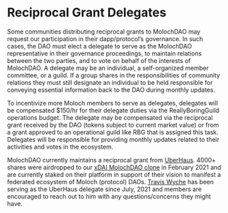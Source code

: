 # Reciprocal Grant Delegates

Some communities distributing reciprocal grants to MolochDAO may request our participation in their dapp/protocol’s governance. In such cases, the DAO must elect a delegate to serve as the MolochDAO representative in their governance proceedings, to maintain relations between the two parties, and to vote on behalf of the interests of MolochDAO. A delegate may be an individual, a self-organized member committee, or a guild. If a group shares in the responsibilities of community relations they must still designate an individual to be held responsible for conveying essential information back to the DAO during monthly updates.

To incentivize more Moloch members to serve as delegates, delegates will be compensated $150/hr for their delegate duties via the ReallyBoringGuild operations budget. The delegate may be compensated via the reciprocal grant received by the DAO (tokens subject to current market value) or from a grant approved to an operational guild like RBG that is assigned this task. Delegates will be responsible for providing monthly updates related to their activities and votes in the ecosystem.

MolochDAO currently maintains a reciprocal grant from [UberHaus](https://uberhaus.club). 4000+ shares were airdropped to our [xDAI MolochDAO clone](https://app.daohaus.club/dao/0x64/0x2a0dbcc5dce97bf34057aa022ca7facb8d044767) in February 2021 and are currently staked on their platform in support of their vision to manifest a federated ecosystem of Moloch (protocol) DAOs. [Travis Wyche](https://app.daohaus.club/dao/0x1/0x519f9662798c2e07fbd5b30c1445602320c5cf5b/profile/0x2619c649d98ddddbb0b218823354fe1d41bf5ce0) has been serving as the UberHaus delegate since July, 2021 and members are encouraged to reach out to him with any questions/concerns they might have.
